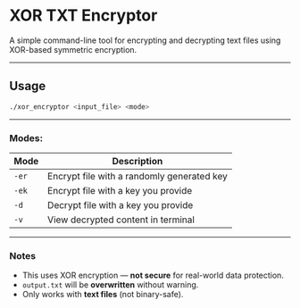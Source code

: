 # XOR TXT Encryptor
A simple command-line tool for encrypting and decrypting text files using XOR-based symmetric encryption.

---

## Usage

```bash
./xor_encryptor <input_file> <mode>
```
--- 

### Modes:

| Mode  | Description                                |
| ----- | ------------------------------------------ |
| `-er` | Encrypt file with a randomly generated key |
| `-ek` | Encrypt file with a key you provide        |
| `-d`  | Decrypt file with a key you provide        |
| `-v`  | View decrypted content in terminal         |

---

### Notes

* This uses XOR encryption — **not secure** for real-world data protection.
* `output.txt` will be **overwritten** without warning.
* Only works with **text files** (not binary-safe).

```
